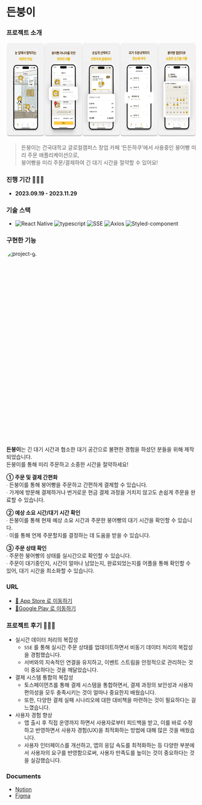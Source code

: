 # 든붕이


### 프로젝트 소개

<img src="./app/assets/images/readme/Deunbung.png" alt="project-image" height="250">

> 든붕이는 건국대학교 글로컬캠퍼스 창업 카페 ‘든든하쿠’에서 사용중인 붕어빵 미리 주문 애플리케이션으로,  
> 붕어빵을 미리 주문/결제하여 긴 대기 시간을 절약할 수 있어요!

### 진행 기간 👩🏻‍💻

- **2023.09.19 - 2023.11.29**

### 기술 스택

- ![React Native](https://img.shields.io/badge/React%20Native-61DAFB?style=flat&logo=React&logoColor=white)
  ![typescript](https://img.shields.io/badge/TypeScript-3178C6?style=flat&logo=typescript&logoColor=white)
  ![SSE](https://img.shields.io/badge/SSE-FFEB99?style=flat&logo=&logoColor=white)
  ![Axios](https://img.shields.io/badge/Axios-5A29E4?style=flat&logo=Axios&logoColor=white)
  ![Styled-component](https://img.shields.io/badge/styled%20components-DB7093?style=flat&logo=styledcomponents&logoColor=white)

### 구현한 기능

<img src="./app/assets/images/readme/gif/Deunbung_Screen.gif" alt="project-gif" height="500" style="border-radius: 30px; display: inline-block; overflow: hidden;">

**든붕이**는 긴 대기 시간과 협소한 대기 공간으로 불편한 경험을 하셨던 분들을 위해 제작되었습니다.   
든붕이를 통해 미리 주문하고 소중한 시간을 절약하세요!   

**① 주문 및 결제 간편화**   
∙ 든붕이를 통해 붕어빵을 주문하고 간편하게 결제할 수 있습니다.   
∙ 가게에 방문해 결제하거나 번거로운 현금 결제 과정을 거치지 않고도 손쉽게 주문을 완료할 수 있습니다.

**② 예상 소요 시간/대기 시간 확인**   
∙ 든붕이를 통해 현재 예상 소요 시간과 주문한 붕어빵의 대기 시간을 확인할 수 있습니다.   
∙ 이를 통해 언제 주문할지를 결정하는 데 도움을 받을 수 있습니다.   

**③ 주문 상태 확인**   
∙ 주문한 붕어빵의 상태를 실시간으로 확인할 수 있습니다.   
∙ 주문이 대기중인지, 시간이 얼마나 남았는지, 완료되었는지를 어플을 통해 확인할 수 있어, 대기 시간을 최소화할 수 있습니다.   

### URL

- [🔗 App Store 로 이동하기](https://apps.apple.com/kr/app/%EB%93%A0%EB%B6%95%EC%9D%B4/id6471925416)
- [🔗Google Play 로 이동하기](https://play.google.com/store/apps/details?id=com.reliablekkufront&pcampaignid=web_share)

### 프로젝트 후기 🙇🏻‍♀️

- 실시간 데이터 처리의 복잡성
    - `SSE` 를 통해 실시간 주문 상태를 업데이트하면서 비동기 데이터 처리의 복잡성을 경험했습니다.
    - 서버와의 지속적인 연결을 유지하고, 이벤트 스트림을 안정적으로 관리하는 것이 중요하다는 것을 깨달았습니다.
- 결제 시스템 통합의 복잡성
    - 토스페이먼츠를 통해 결제 시스템을 통합하면서, 결제 과정의 보안성과 사용자 편의성을 모두 충족시키는 것이 얼마나 중요한지 배웠습니다.
    - 또한, 다양한 결제 실패 시나리오에 대한 대비책을 마련하는 것이 필요하다는 걸 느꼈습니다.
- 사용자 경험 향상
    - 앱 출시 후 직접 운영까지 하면서 사용자로부터 피드백을 받고, 이를 바로 수정하고 반영하면서 사용자 경험(UX)을 최적화하는 방법에 대해 많은 것을 배웠습니다.
    - 사용자 인터페이스를 개선하고, 앱의 응답 속도를 최적화하는 등 다양한 부분에서 사용자의 요구를 반영함으로써, 사용자 만족도를 높이는 것이 중요하다는 것을 실감했습니다.

### Documents

- [Notion](https://www.notion.so/gyeongju/df804a4f8f0c462996f7b81068b4c3da?pvs=4)
- [Figma](https://zrr.kr/8pFj)
